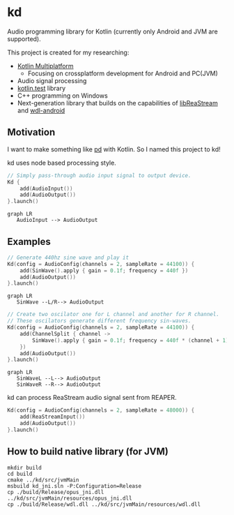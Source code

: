 # kd

Audio programming library for Kotlin (currently only Android and JVM are supported).

This project is created for my researching:

- [Kotlin Multiplatform](https://kotlinlang.org/docs/multiplatform.html)
    - Focusing on crossplatform development for Android and PC(JVM)
- Audio signal processing
- [kotlin.test](https://kotlinlang.org/api/latest/kotlin.test/) library
- C++ programming on Windows
- Next-generation library that builds on the capabilities of [libReaStream](https://github.com/niusounds/libReaStream) and [wdl-android](https://github.com/niusounds/wdl-android)

## Motivation

I want to make something like [pd](https://github.com/pure-data/pure-data) with Kotlin. So I named this project to kd!

kd uses node based processing style.

```kotlin
// Simply pass-through audio input signal to output device.
Kd {
    add(AudioInput())
    add(AudioOutput())
}.launch()
```

```mermaid
graph LR
   AudioInput --> AudioOutput
```

## Examples

```kotlin
// Generate 440hz sine wave and play it
Kd(config = AudioConfig(channels = 2, sampleRate = 44100)) {
    add(SinWave().apply { gain = 0.1f; frequency = 440f })
    add(AudioOutput())
}.launch()
```

```mermaid
graph LR
   SinWave --L/R--> AudioOutput
```

```kotlin
// Create two oscilator one for L channel and another for R channel.
// These oscilators generate different frequency sin-waves.
Kd(config = AudioConfig(channels = 2, sampleRate = 44100)) {
    add(ChannelSplit { channel ->
        SinWave().apply { gain = 0.1f; frequency = 440f * (channel + 1) }
    })
    add(AudioOutput())
}.launch()
```

```mermaid
graph LR
   SinWaveL --L--> AudioOutput
   SinWaveR --R--> AudioOutput
```

kd can process ReaStream audio signal sent from REAPER.

```kotlin
Kd(config = AudioConfig(channels = 2, sampleRate = 48000)) {
    add(ReaStreamInput())
    add(AudioOutput())
}.launch()
```

## How to build native library (for JVM)

```shell
mkdir build
cd build
cmake ../kd/src/jvmMain
msbuild kd_jni.sln -P:Configuration=Release
cp ./build/Release/opus_jni.dll ../kd/src/jvmMain/resources/opus_jni.dll
cp ./build/Release/wdl.dll ../kd/src/jvmMain/resources/wdl.dll
```
